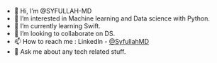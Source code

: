 - 👋 Hi, I’m @SYFULLAH-MD
- 👀 I’m interested in Machine learning and Data science with Python.
- 🌱 I’m currently learning Swift.
- 💞️ I’m looking to collaborate on DS.
- 📫 How to reach me : LinkedIn - [@SyfullahMD](https://www.linkedin.com/in/syfullah-md-3b46a013b/)
- 💬 Ask me about any tech related stuff.
<!---
SYFULLAH-MD/SYFULLAH-MD is a ✨ special ✨ repository because its `README.md` (this file) appears on your GitHub profile.
You can click the Preview link to take a look at your changes.
--->
